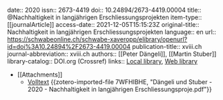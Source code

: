 date:: 2020
issn:: 2673-4419
doi:: 10.24894/2673-4419.00004
title:: @Nachhaltigkeit in langjährigen Erschliessungsprojekten
item-type:: [[journalArticle]]
access-date:: 2021-12-05T15:15:23Z
original-title:: Nachhaltigkeit in langjährigen Erschliessungsprojekten
language:: en
url:: https://schwabeonline.ch/schwabe-xaveropp/elibrary/openurl?id=doi%3A10.24894%2F2673-4419.00004
publication-title:: xviii.ch
journal-abbreviation:: xviii.ch
authors:: [[Peter Dängeli]], [[Martin Stuber]]
library-catalog:: DOI.org (Crossref)
links:: [Local library](zotero://select/groups/2386895/items/Z8QJMWTZ), [Web library](https://www.zotero.org/groups/2386895/items/Z8QJMWTZ)

- [[Attachments]]
	- [Volltext](https://boris.unibe.ch/151721/2/10_24894_2673-4419_00004_8138.pdf) {{zotero-imported-file 7WFHIBHE, "Dängeli und Stuber - 2020 - Nachhaltigkeit in langjährigen Erschliessungsproje.pdf"}}